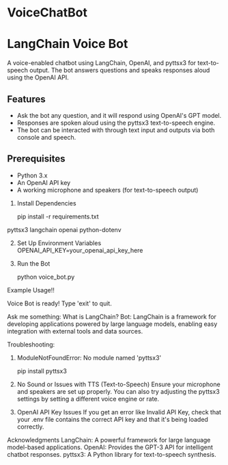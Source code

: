 # VoiceChatBot

# LangChain Voice Bot

A voice-enabled chatbot using LangChain, OpenAI, and pyttsx3 for text-to-speech output. The bot answers questions and speaks responses aloud using the OpenAI API.

## Features
- Ask the bot any question, and it will respond using OpenAI's GPT model.
- Responses are spoken aloud using the pyttsx3 text-to-speech engine.
- The bot can be interacted with through text input and outputs via both console and speech.

## Prerequisites
- Python 3.x
- An OpenAI API key
- A working microphone and speakers (for text-to-speech output)




1. Install Dependencies

    pip install -r requirements.txt

 pyttsx3
 langchain
 openai
 python-dotenv

2. Set Up Environment Variables
   OPENAI_API_KEY=your_openai_api_key_here

3. Run the Bot

   python voice_bot.py

Example Usage!!

Voice Bot is ready! Type 'exit' to quit.

Ask me something: What is LangChain?
Bot: LangChain is a framework for developing applications powered by large language models, enabling easy integration with external tools and data sources.

Troubleshooting:

1. ModuleNotFoundError: No module named 'pyttsx3'

    pip install pyttsx3

2. No Sound or Issues with TTS (Text-to-Speech)
  Ensure your microphone and speakers are set up properly. You can also try adjusting the pyttsx3 settings by setting a different voice 
  engine or rate.

3. OpenAI API Key Issues
  If you get an error like Invalid API Key, check that your .env file contains the correct API key and that it's being loaded correctly.



Acknowledgments
LangChain: A powerful framework for large language model-based applications.
OpenAI: Provides the GPT-3 API for intelligent chatbot responses.
pyttsx3: A Python library for text-to-speech synthesis.








